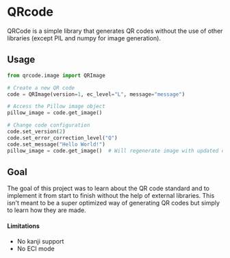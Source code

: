 # QRcode

QRCode is a simple library that generates QR codes without the use of other libraries (except PIL and numpy for image
generation).



## Usage

```python
from qrcode.image import QRImage

# Create a new QR code
code = QRImage(version=1, ec_level="L", message="message")

# Access the Pillow image object
pillow_image = code.get_image()

# Change code configuration
code.set_version(2)
code.set_error_correction_level("Q")
code.set_message("Hello World!")
pillow_image = code.get_image()  # Will regenerate image with updated data.
```



## Goal

The goal of this project was to learn about the QR code standard and to implement it from start to finish without the
help of external libraries. This isn't meant to be a super optimized way of generating QR codes but simply to learn
how they are made.

#### Limitations

* No kanji support
* No ECI mode
